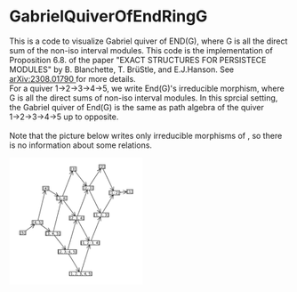 # GabrielQuiverOfEndRingG
This is a code to visualize Gabriel quiver of END(G), where G is all the direct sum of the non-iso interval modules. This code is the implementation of Proposition 6.8. of the paper  "EXACT STRUCTURES FOR PERSISTECE MODULES" by B. Blanchette, T. BrüStle, and E.J.Hanson.
See <a href="https://arxiv.org/abs/2308.01790">arXiv:2308.01790 </a>for more details.
<br>
For a quiver 1→2→3→4→5, we write End(G)'s irreducible morphism, where G is all the direct sums of non-iso interval modules. In this sprcial setting, the Gabriel quiver of End(G) is the same as path algebra of the quiver 1→2→3→4→5 up to opposite.  
<br>
Note that the picture below writes only irreducible morphisms of , so there is no information about some relations.
 <!-- Picture -->
  <div title="picture">
    <img src="Graph.PNG" alt="picture" width="240px" >
    </div>
    <small>
    </small>
<!-- end Picture -->
